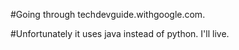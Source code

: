 #Going through techdevguide.withgoogle.com.

#Unfortunately it uses java instead of python.  I'll live.
